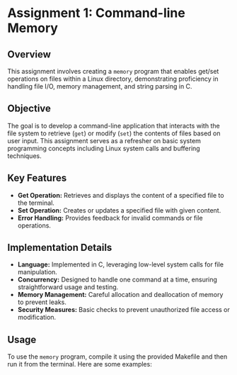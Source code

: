 # Assignment 1: Command-line Memory

## Overview

This assignment involves creating a `memory` program that enables get/set operations on files within a Linux directory, demonstrating proficiency in handling file I/O, memory management, and string parsing in C.

## Objective

The goal is to develop a command-line application that interacts with the file system to retrieve (`get`) or modify (`set`) the contents of files based on user input. This assignment serves as a refresher on basic system programming concepts including Linux system calls and buffering techniques.

## Key Features

- **Get Operation:** Retrieves and displays the content of a specified file to the terminal.
- **Set Operation:** Creates or updates a specified file with given content.
- **Error Handling:** Provides feedback for invalid commands or file operations.

## Implementation Details

- **Language:** Implemented in C, leveraging low-level system calls for file manipulation.
- **Concurrency:** Designed to handle one command at a time, ensuring straightforward usage and testing.
- **Memory Management:** Careful allocation and deallocation of memory to prevent leaks.
- **Security Measures:** Basic checks to prevent unauthorized file access or modification.

## Usage

To use the `memory` program, compile it using the provided Makefile and then run it from the terminal. Here are some examples:


